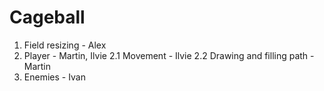 Cageball
========
1. Field resizing - Alex
2. Player - Martin, Ilvie
2.1 Movement - Ilvie
2.2 Drawing and filling path - Martin
3. Enemies - Ivan
